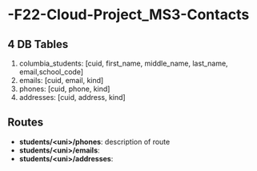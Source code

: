 # -F22-Cloud-Project_MS3-Contacts

## 4 DB Tables
1. columbia_students: [cuid, first_name, middle_name, last_name, email,school_code]
2. emails: [cuid, email, kind]
3. phones: [cuid, phone, kind]
4. addresses: [cuid, address, kind]

## Routes
- **students/\<uni>/phones**: description of route
- **students/\<uni>/emails**:
- **students/\<uni>/addresses**:

